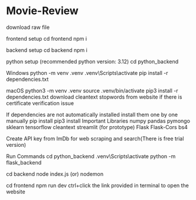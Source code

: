 # Movie-Review

download raw file

frontend setup
   cd frontend
   npm i

backend setup
   cd backend
   npm i

python setup (recommended python version: 3.12)
   cd python_backend
   
   Windows
   python -m venv .venv
   .venv\Scripts\activate
   pip install -r dependencies.txt
   
   macOS
   python3 -m venv .venv
   source .venv/bin/activate
   pip3 install -r dependencies.txt
   download cleantext stopwords from website if there is certificate verification issue

   If dependencies are not automatically installed install them one by one manually
      pip install <library-name>
      pip3 install <library-name>
      Important Libraries
         numpy
         pandas
         pymongo
         sklearn
         tensorflow
         cleantext
         streamlit (for prototype)
         Flask
         Flask-Cors
         bs4

Create API key from ImDb for web scraping and search(There is free trial version)

Run Commands
   cd python_backend
   .venv\Scripts\activate
   python -m flask_backend

   cd backend
   node index.js (or) nodemon

   cd frontend
   npm run dev
   ctrl+click the link provided in terminal to open the website

